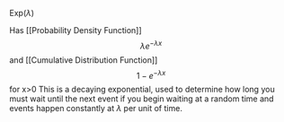 
Exp($\lambda)$

Has [[Probability Density Function]]
$$\lambda e^{- \lambda x}$$
and [[Cumulative Distribution Function]] $$1-e^{-\lambda x}$$
for x>0
This is a decaying exponential, used to determine how long you must wait until the next event if you begin waiting at a random time and events happen constantly at $\lambda$ per unit of time.